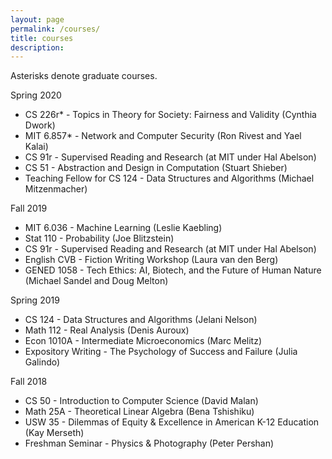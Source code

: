 ```yaml
---
layout: page
permalink: /courses/
title: courses
description: 
---
```


Asterisks denote graduate courses.

Spring 2020
- CS 226r* - Topics in Theory for Society: Fairness and Validity (Cynthia Dwork)
- MIT 6.857* - Network and Computer Security (Ron Rivest and Yael Kalai)
- CS 91r - Supervised Reading and Research (at MIT under Hal Abelson)
- CS 51 - Abstraction and Design in Computation (Stuart Shieber)
- Teaching Fellow for CS 124 - Data Structures and Algorithms (Michael Mitzenmacher)

Fall 2019
- MIT 6.036 - Machine Learning (Leslie Kaebling)
- Stat 110 - Probability (Joe Blitzstein)
- CS 91r - Supervised Reading and Research (at MIT under Hal Abelson)
- English CVB - Fiction Writing Workshop (Laura van den Berg)
- GENED 1058 - Tech Ethics: AI, Biotech, and the Future of Human Nature (Michael Sandel and Doug Melton)

Spring 2019
- CS 124 - Data Structures and Algorithms (Jelani Nelson)
- Math 112 - Real Analysis (Denis Auroux)
- Econ 1010A - Intermediate Microeconomics (Marc Melitz)
- Expository Writing - The Psychology of Success and Failure (Julia Galindo)

Fall 2018
- CS 50 - Introduction to Computer Science (David Malan)
- Math 25A - Theoretical Linear Algebra (Bena Tshishiku)
- USW 35 - Dilemmas of Equity & Excellence in American K-12 Education (Kay Merseth)
- Freshman Seminar - Physics & Photography (Peter Pershan)
